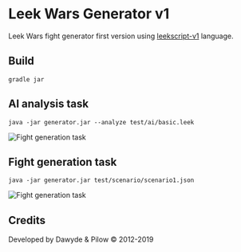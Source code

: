 # Leek Wars Generator v1
Leek Wars fight generator first version using [leekscript-v1](https://github.com/leek-wars/leekscript-v1) language.

## Build
```
gradle jar
```

## AI analysis task
```
java -jar generator.jar --analyze test/ai/basic.leek
```
![Fight generation task](https://github.com/leek-wars/leek-wars-generator-v1/blob/master/doc/compilation_task.svg)

## Fight generation task
```
java -jar generator.jar test/scenario/scenario1.json
```

![Fight generation task](https://github.com/leek-wars/leek-wars-generator-v1/blob/master/doc/fight_task.svg)

## Credits
Developed by Dawyde & Pilow © 2012-2019
